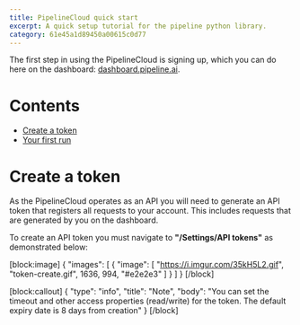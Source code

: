 ```yaml
---
title: PipelineCloud quick start
excerpt: A quick setup tutorial for the pipeline python library.
category: 61e45a1d89450a00615c0d77
---
```


The first step in using the PipelineCloud is signing up, which you can do here on the dashboard: [dashboard.pipeline.ai](https://dashboard.pipeline.ai).

# Contents

- [Create a token](#create-a-token)
- [Your first run](#your-first-run)

# Create a token

As the PipelineCloud operates as an API you will need to generate an API token that registers all requests to your account. This includes requests that are generated by you on the dashboard.

To create an API token you must navigate to **"/Settings/API tokens"** as demonstrated below:

[block:image]
{
"images": [
{
"image": [
"https://i.imgur.com/35kH5L2.gif",
"token-create.gif",
1636,
994,
"#e2e2e3"
]
}
]
}
[/block]

[block:callout]
{
"type": "info",
"title": "Note",
"body": "You can set the timeout and other access properties (read/write) for the token. The default expiry date is 8 days from creation"
}
[/block]
